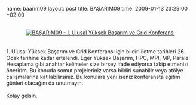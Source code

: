 name: baarim09
layout: post
title: BAŞARIM09
time: 2009-01-13 23:29:00 +02:00

<div style="text-align: center;"><a href="http://basarim09.ceng.metu.edu.tr"><br /> <img src="http://basarim09.ceng.metu.edu.tr/images/basarim09.jpg" alt="BAŞARIM09 - I. Ulusal Yüksek Başarım ve Grid Konferansı" /></a></div><br /><br />1. Ulusal Yüksek Başarım ve Grid Konferansı için bildiri iletme tarihleri 26 Ocak tarihine kadar ertelendi. Eğer Yüksek Başarım, HPC, MPI, MP, Paralel Hesaplama gibi anahtar kelimeler size birşey ifade ediyorsa takip etmenizi öneririm. Bu konuda somut projeleriniz varsa bildiri sunabilir veya atölye çalışmalarına katılabilirsiniz. Bu konulara yeni iseniz konferansta eğitim günleri olacağını da unutmayın. <br /><br />Kolay gelsin.

